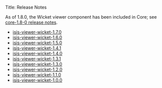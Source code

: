 Title: Release Notes

As of 1.8.0, the Wicket viewer component has been included in Core; see [core-1.8-0 release notes](../../../../core/release-notes/isis-1.8.0.html).

- [isis-viewer-wicket-1.7.0](isis-viewer-wicket-1.7.0.html)
- [isis-viewer-wicket-1.6.0](isis-viewer-wicket-1.6.0.html)
- [isis-viewer-wicket-1.5.0](isis-viewer-wicket-1.5.0.html)
- [isis-viewer-wicket-1.4.1](isis-viewer-wicket-1.4.1.html)
- [isis-viewer-wicket-1.4.0](isis-viewer-wicket-1.4.0.html)
- [isis-viewer-wicket-1.3.1](isis-viewer-wicket-1.3.1.html)
- [isis-viewer-wicket-1.3.0](isis-viewer-wicket-1.3.0.html)
- [isis-viewer-wicket-1.2.0](isis-viewer-wicket-1.2.0.html)
- [isis-viewer-wicket-1.1.0](isis-viewer-wicket-1.1.0.html)
- [isis-viewer-wicket-1.0.0](isis-viewer-wicket-1.0.0.html)

